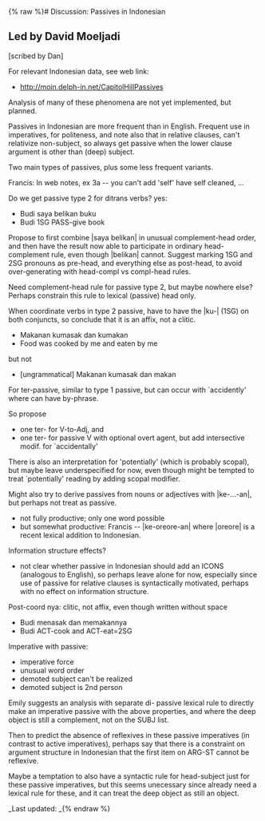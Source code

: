 {% raw %}# Discussion: Passives in Indonesian

## Led by David Moeljadi

\[scribed by Dan\]

For relevant Indonesian data, see web link:

- <http://moin.delph-in.net/CapitolHillPassives>

Analysis of many of these phenomena are not yet implemented, but
planned.

Passives in Indonesian are more frequent than in English. Frequent use
in imperatives, for politeness, and note also that in relative clauses,
can't relativize non-subject, so always get passive when the lower
clause argument is other than (deep) subject.

Two main types of passives, plus some less frequent variants.

Francis: In web notes, ex 3a -- you can't add 'self' have self cleaned,
...

Do we get passive type 2 for ditrans verbs? yes:

- Budi saya belikan buku
- Budi 1SG PASS-give book

Propose to first combine \|saya belikan\| in unusual complement-head
order, and then have the result now able to participate in ordinary
head-complement rule, even though \|belikan\| cannot. Suggest marking
1SG and 2SG pronouns as pre-head, and everything else as post-head, to
avoid over-generating with head-compl vs compl-head rules.

Need complement-head rule for passive type 2, but maybe nowhere else?
Perhaps constrain this rule to lexical (passive) head only.

When coordinate verbs in type 2 passive, have to have the \|ku-\| (1SG)
on both conjuncts, so conclude that it is an affix, not a clitic.

- Makanan kumasak dan kumakan
- Food was cooked by me and eaten by me

but not

- \[ungrammatical\] Makanan kumasak dan makan

For ter-passive, similar to type 1 passive, but can occur with
\`accidently' where can have by-phrase.

So propose

- one ter- for V-to-Adj, and
- one ter- for passive V with optional overt agent, but add
intersective modif. for \`accidentally'

There is also an interpretation for 'potentially' (which is probably
scopal), but maybe leave underspecified for now, even though might be
tempted to treat \`potentially' reading by adding scopal modifier.

Might also try to derive passives from nouns or adjectives with
\|ke-...-an\|, but perhaps not treat as passive.

- not fully productive; only one word possible
- but somewhat productive: Francis -- \|ke-oreore-an\| where
\|oreore\| is a recent lexical addition to Indonesian.

Information structure effects?

- not clear whether passive in Indonesian should add an ICONS
(analogous to English), so perhaps leave alone for now, especially
since use of passive for relative clauses is syntactically
motivated, perhaps with no effect on information structure.

Post-coord nya: clitic, not affix, even though written without space

- Budi menasak dan memakannya
- Budi ACT-cook and ACT-eat=2SG

Imperative with passive:

- imperative force
- unusual word order
- demoted subject can't be realized
- demoted subject is 2nd person

Emily suggests an analysis with separate di- passive lexical rule to
directly make an imperative passive with the above properties, and where
the deep object is still a complement, not on the SUBJ list.

Then to predict the absence of reflexives in these passive imperatives
(in contrast to active imperatives), perhaps say that there is a
constraint on argument structure in Indonesian that the first item on
ARG-ST cannot be reflexive.

Maybe a temptation to also have a syntactic rule for head-subject just
for these passive imperatives, but this seems unecessary since already
need a lexical rule for these, and it can treat the deep object as still
an object.

_Last updated: _{% endraw %}